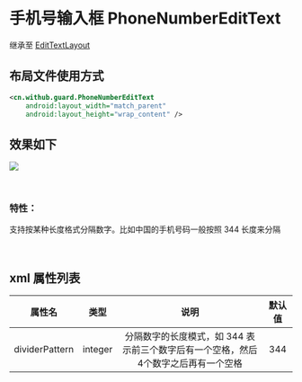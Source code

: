 # 手机号输入框 PhoneNumberEditText

继承至 [EditTextLayout](./hc_edit_text_layout.md)

## 布局文件使用方式

```xml
<cn.withub.guard.PhoneNumberEditText
    android:layout_width="match_parent"
    android:layout_height="wrap_content" />
```

## 效果如下

![](./images/pnet_normal.png)

<br>

### 特性：
支持按某种长度格式分隔数字。比如中国的手机号码一般按照 344 长度来分隔

<br>

## xml 属性列表

| 属性名                     | 类型 | 说明 | 默认值 |
| ----------------------- |:--------:| :------:| :-----: |
|  dividerPattern     |    integer    |   分隔数字的长度模式，如 344 表示前三个数字后有一个空格，然后4个数字之后再有一个空格   |    344   |
